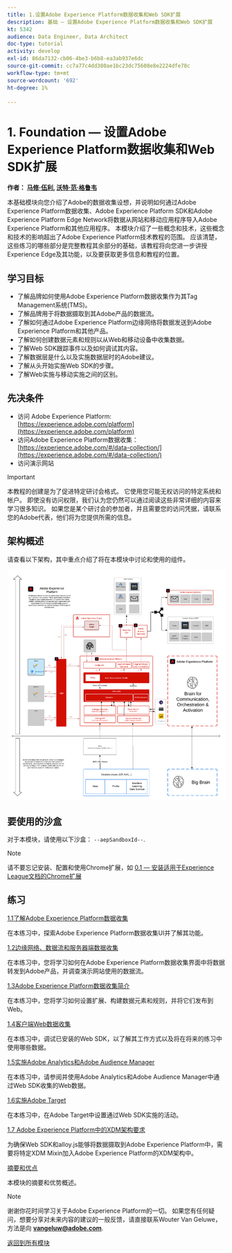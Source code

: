 ```yaml
---
title: 1.设置Adobe Experience Platform数据收集和Web SDK扩展
description: 基础 — 设置Adobe Experience Platform数据收集和Web SDK扩展
kt: 5342
audience: Data Engineer, Data Architect
doc-type: tutorial
activity: develop
exl-id: 86da7132-cb06-4be3-b6b8-ea3ab937e6dc
source-git-commit: cc7a77c4dd380ae1bc23dc75608e8e2224dfe78c
workflow-type: tm+mt
source-wordcount: '692'
ht-degree: 1%

---
```


# 1. Foundation — 设置Adobe Experience Platform数据收集和Web SDK扩展

**作者： [马修·伍利](https://www.linkedin.com/in/matthewjwoolley/), [沃特·范·格鲁韦](https://www.linkedin.com/in/woutervangeluwe/)**

本基础模块向您介绍了Adobe的数据收集设想，并说明如何通过Adobe Experience Platform数据收集、Adobe Experience Platform SDK和Adobe Experience Platform Edge Network将数据从网站和移动应用程序导入Adobe Experience Platform和其他应用程序。 本模块介绍了一些概念和技术，这些概念和技术的影响超出了Adobe Experience Platform技术教程的范围。 应该清楚，这些练习的哪些部分是完整教程其余部分的基础，该教程将向您进一步讲授Experience Edge及其功能，以及要获取更多信息和教程的位置。

## 学习目标

- 了解品牌如何使用Adobe Experience Platform数据收集作为其Tag Management系统(TMS)。
- 了解品牌用于将数据摄取到其Adobe产品的数据流。
- 了解如何通过Adobe Experience Platform边缘网络将数据发送到Adobe Experience Platform和其他产品。
- 了解如何创建数据元素和规则以从Web和移动设备中收集数据。
- 了解Web SDK跟踪事件以及如何调试其内容。
- 了解数据层是什么以及实施数据层时的Adobe建议。
- 了解从头开始实施Web SDK的步骤。
- 了解Web实施与移动实施之间的区别。

## 先决条件

- 访问 Adobe Experience Platform: [https://experience.adobe.com/platform](https://experience.adobe.com/platform)
- 访问Adobe Experience Platform数据收集： [https://experience.adobe.com/#/data-collection/](https://experience.adobe.com/#/data-collection/)
- 访问演示网站

>[!IMPORTANT]
>
>本教程的创建是为了促进特定研讨会格式。 它使用您可能无权访问的特定系统和帐户。 即使没有访问权限，我们认为您仍然可以通过阅读这些非常详细的内容来学习很多知识。 如果您是某个研讨会的参加者，并且需要您的访问凭据，请联系您的Adobe代表，他们将为您提供所需的信息。

## 架构概述

请查看以下架构，其中重点介绍了将在本模块中讨论和使用的组件。

![架构概述](../../assets/images/architecturem1.png)

## 要使用的沙盒

对于本模块，请使用以下沙盒： `--aepSandboxId--`.

>[!NOTE]
>
>请不要忘记安装、配置和使用Chrome扩展，如 [0.1 — 安装适用于Experience League文档的Chrome扩展](../module0/ex1.md)

## 练习

[1.1了解Adobe Experience Platform数据收集](./ex1.md)

在本练习中，探索Adobe Experience Platform数据收集UI并了解其功能。

[1.2边缘网络、数据流和服务器端数据收集](./ex2.md)

在本练习中，您将学习如何在Adobe Experience Platform数据收集界面中将数据转发到Adobe产品，并调查演示网站使用的数据流。

[1.3Adobe Experience Platform数据收集简介](./ex3.md)

在本练习中，您将学习如何设置扩展、构建数据元素和规则，并将它们发布到Web。

[1.4客户端Web数据收集](./ex4.md)

在本练习中，调试已安装的Web SDK，以了解其工作方式以及将在将来的练习中使用哪些数据。

[1.5实施Adobe Analytics和Adobe Audience Manager](./ex5.md)

在本练习中，请参阅并使用Adobe Analytics和Adobe Audience Manager中通过Web SDK收集的Web数据。

[1.6实施Adobe Target](./ex6.md)

在本练习中，在Adobe Target中设置通过Web SDK实施的活动。

[1.7 Adobe Experience Platform中的XDM架构要求](./ex7.md)

为确保Web SDK和alloy.js能够将数据摄取到Adobe Experience Platform中，需要将特定XDM Mixin加入Adobe Experience Platform的XDM架构中。

[摘要和优点](./summary.md)

本模块的摘要和优势概述。

>[!NOTE]
>
>谢谢你花时间学习关于Adobe Experience Platform的一切。 如果您有任何疑问，想要分享对未来内容的建议的一般反馈，请直接联系Wouter Van Geluwe，方法是向 **vangeluw@adobe.com**.

[返回到所有模块](../../overview.md)
